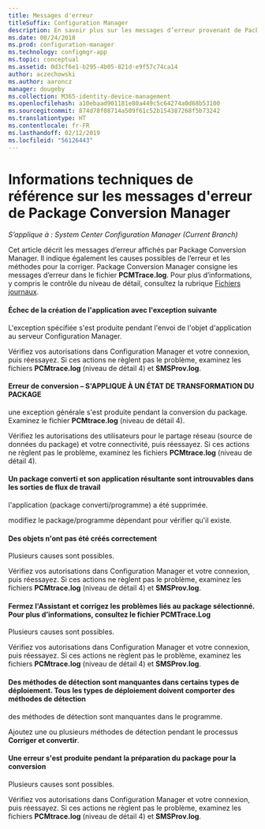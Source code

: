 ```yaml
---
title: Messages d'erreur
titleSuffix: Configuration Manager
description: En savoir plus sur les messages d’erreur provenant de Package Conversion Manager.
ms.date: 08/24/2018
ms.prod: configuration-manager
ms.technology: configmgr-app
ms.topic: conceptual
ms.assetid: 0d3cf6e1-b295-4b05-821d-e9f57c74ca14
author: aczechowski
ms.author: aaroncz
manager: dougeby
ms.collection: M365-identity-device-management
ms.openlocfilehash: a10ebaad901181e80a449c5c64274a0d68b53100
ms.sourcegitcommit: 874d78f08714a509f61c52b154387268f5b73242
ms.translationtype: HT
ms.contentlocale: fr-FR
ms.lasthandoff: 02/12/2019
ms.locfileid: "56126443"
---
```

# <a name="technical-reference-for-package-conversion-manager-error-messages"></a>Informations techniques de référence sur les messages d'erreur de Package Conversion Manager

*S’applique à : System Center Configuration Manager (Current Branch)*

<!--1357861-->

Cet article décrit les messages d’erreur affichés par Package Conversion Manager. Il indique également les causes possibles de l’erreur et les méthodes pour la corriger. Package Conversion Manager consigne les messages d’erreur dans le fichier **PCMTrace.log**. Pour plus d’informations, y compris le contrôle du niveau de détail, consultez la rubrique [Fichiers journaux](/sccm/apps/pcm/troubleshoot-pcm#log-files).


#### <a name="application-creation-failed-with-the-following-exception"></a>Échec de la création de l'application avec l'exception suivante

L'exception spécifiée s'est produite pendant l'envoi de l'objet d'application au serveur Configuration Manager.

Vérifiez vos autorisations dans Configuration Manager et votre connexion, puis réessayez. Si ces actions ne règlent pas le problème, examinez les fichiers **PCMtrace.log** (niveau de détail 4) et **SMSProv.log**.


#### <a name="conversion-error--applies-to-a-package-transform-status"></a>Erreur de conversion – S'APPLIQUE À UN ÉTAT DE TRANSFORMATION DU PACKAGE

une exception générale s'est produite pendant la conversion du package. Examinez le fichier **PCMtrace.log** (niveau de détail 4).

Vérifiez les autorisations des utilisateurs pour le partage réseau (source de données du package) et votre connectivité, puis réessayez. Si ces actions ne règlent pas le problème, examinez les fichiers **PCMtrace.log** (niveau de détail 4).


#### <a name="did-not-find-a-converted-package-and-its-resultant-application-in-the-workflow-outputs"></a>Un package converti et son application résultante sont introuvables dans les sorties de flux de travail
l'application (package converti/programme) a été supprimée.

modifiez le package/programme dépendant pour vérifier qu'il existe.


#### <a name="objects-were-not-created-successfully"></a>Des objets n'ont pas été créés correctement
Plusieurs causes sont possibles.

Vérifiez vos autorisations dans Configuration Manager et votre connexion, puis réessayez. Si ces actions ne règlent pas le problème, examinez les fichiers **PCMtrace.log** (niveau de détail 4) et **SMSProv.log**.


#### <a name="please-close-the-wizard-and-resolve-any-issues-with-the-selected-package-see-pcmtracelog-for-more-details"></a>Fermez l'Assistant et corrigez les problèmes liés au package sélectionné. Pour plus d’informations, consultez le fichier PCMTrace.Log
Plusieurs causes sont possibles.

Vérifiez vos autorisations dans Configuration Manager et votre connexion, puis réessayez. Si ces actions ne règlent pas le problème, examinez les fichiers **PCMtrace.log** (niveau de détail 4) et **SMSProv.log**.


#### <a name="some-deployment-types-are-missing-detection-methods-all-deployment-types-must-have-detection-methods"></a>Des méthodes de détection sont manquantes dans certains types de déploiement. Tous les types de déploiement doivent comporter des méthodes de détection
des méthodes de détection sont manquantes dans le programme.

Ajoutez une ou plusieurs méthodes de détection pendant le processus **Corriger et convertir**.


#### <a name="there-was-an-error-preparing-the-package-for-conversion"></a>Une erreur s'est produite pendant la préparation du package pour la conversion
Plusieurs causes sont possibles.

Vérifiez vos autorisations dans Configuration Manager et votre connexion, puis réessayez. Si ces actions ne règlent pas le problème, examinez les fichiers **PCMtrace.log** (niveau de détail 4) et **SMSProv.log**.


